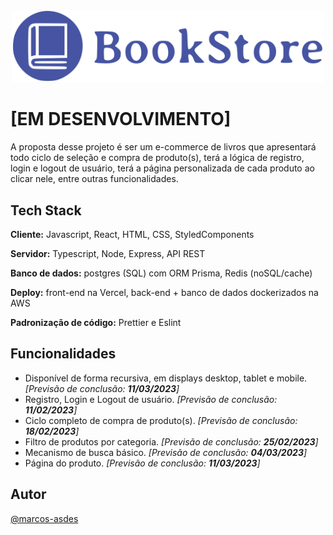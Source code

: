 <div align="center">
  <img alt="bookstore_logo" width="500px" src="https://raw.githubusercontent.com/marcos-asdes/project-BookStore-UI/bceade1b5d3fa2d1da95a9673d74e33f48c0b289/src/assets/logo_bookstore_1200dpi.svg" />
</div>

# [EM DESENVOLVIMENTO]

A proposta desse projeto é ser um e-commerce de livros que apresentará todo ciclo de seleção e compra de produto(s), terá a lógica de registro, login e logout de usuário, terá a página personalizada de cada produto ao clicar nele, entre outras funcionalidades.

## Tech Stack

**Cliente:** Javascript, React, HTML, CSS, StyledComponents

**Servidor:** Typescript, Node, Express, API REST

**Banco de dados:** postgres (SQL) com ORM Prisma, Redis (noSQL/cache)

**Deploy:** front-end na Vercel, back-end + banco de dados dockerizados na AWS <!-- com gerenciamento da porta de saída pelo nginx -->

<!-- Verificar qual melhor prática para deploy de projeto full stack dockerizado em nuvem -->

**Padronização de código:** Prettier e Eslint

## Funcionalidades

- Disponível de forma recursiva, em displays desktop, tablet e mobile. _[Previsão de conclusão: **11/03/2023**]_
- Registro, Login e Logout de usuário. _[Previsão de conclusão: **11/02/2023**]_
- Ciclo completo de compra de produto(s). _[Previsão de conclusão: **18/02/2023**]_
- Filtro de produtos por categoria. _[Previsão de conclusão: **25/02/2023**]_
- Mecanismo de busca básico. _[Previsão de conclusão: **04/03/2023**]_
- Página do produto. _[Previsão de conclusão: **11/03/2023**]_

## Autor

[@marcos-asdes](https://www.github.com/marcos-asdes)

